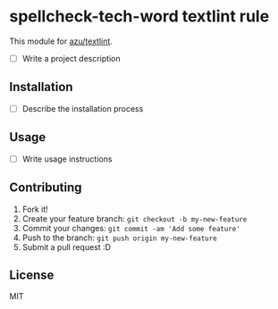 # spellcheck-tech-word textlint rule

This module for [azu/textlint](https://github.com/azu/textlint "azu/textlint").



- [ ] Write a project description

## Installation

- [ ] Describe the installation process

## Usage

- [ ] Write usage instructions

## Contributing

1. Fork it!
2. Create your feature branch: `git checkout -b my-new-feature`
3. Commit your changes: `git commit -am 'Add some feature'`
4. Push to the branch: `git push origin my-new-feature`
5. Submit a pull request :D

## License

MIT